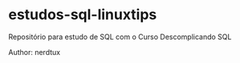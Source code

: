 # estudos-sql-linuxtips
Repositório para estudo de SQL com o Curso Descomplicando SQL

Author: nerdtux